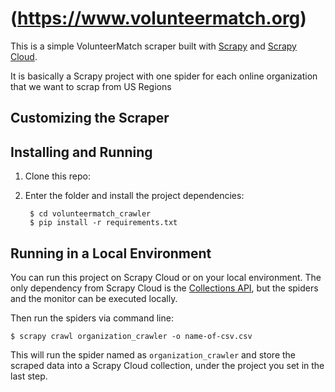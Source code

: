 (https://www.volunteermatch.org)
================================

This is a simple VolunteerMatch scraper built with [Scrapy](https://github.com/scrapy/scrapy)
and [Scrapy Cloud](https://scrapinghub.com/scrapy-cloud).

It is basically a Scrapy project with one spider for each online organization that we want to scrap  from US Regions



## Customizing the Scraper


## Installing and Running

1. Clone this repo:


2. Enter the folder and install the project dependencies:

        $ cd volunteermatch_crawler
        $ pip install -r requirements.txt

## Running in a Local Environment

You can run this project on Scrapy Cloud or on your local environment. The only dependency
from Scrapy Cloud is the [Collections API](https://doc.scrapinghub.com/api/collections.html),
but the spiders and the monitor can be executed locally.


Then run the spiders via command line:

    $ scrapy crawl organization_crawler -o name-of-csv.csv

This will run the spider named as `organization_crawler` and store the scraped data into
a Scrapy Cloud collection, under the project you set in the last step.
